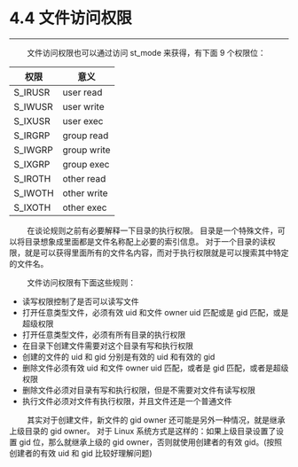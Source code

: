 # 4.4 文件访问权限
***

&emsp;&emsp;
文件访问权限也可以通过访问 st\_mode 来获得，有下面 9 个权限位：

|权限|意义|
| --- | --- |
|S\_IRUSR|user read|
|S\_IWUSR|user write|
|S\_IXUSR|user exec|
|S\_IRGRP|group read|
|S\_IWGRP|group write|
|S\_IXGRP|group exec|
|S\_IROTH|other read|
|S\_IWOTH|other write|
|S\_IXOTH|other exec|

&emsp;&emsp;
在谈论规则之前有必要解释一下目录的执行权限。
目录是一个特殊文件，可以将目录想象成里面都是文件名称配上必要的索引信息。
对于一个目录的读权限，就是可以获得里面所有的文件名内容，而对于执行权限就是可以搜索其中特定的文件名。

&emsp;&emsp;
文件访问权限有下面这些规则：

+ 读写权限控制了是否可以读写文件
+ 打开任意类型文件，必须有效 uid 和文件 owner uid 匹配或是 gid 匹配，或是超级权限
+ 打开任意类型文件，必须有所有目录的执行权限
+ 在目录下创建文件需要对这个目录有写和执行权限
+ 创建的文件的 uid 和 gid 分别是有效的 uid 和有效的 gid
+ 删除文件必须有效 uid 和文件 owner uid 匹配，或者是 gid 匹配，或者是超级权限
+ 删除文件必须对目录有写和执行权限，但是不需要对文件有读写权限
+ 执行文件必须对文件有执行权限，并且文件还是一个普通文件

&emsp;&emsp;
其实对于创建文件，新文件的 gid owner 还可能是另外一种情况，就是继承上级目录的 gid owner。
对于 Linux 系统方式是这样的：如果上级目录设置了设置 gid 位，那么就继承上级的 gid owner，否则就使用创建者的有效 gid。(按照创建者的有效 uid 和 gid 比较好理解问题)